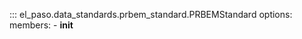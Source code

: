 <!--
SPDX-FileCopyrightText: 2025 GFZ Helmholtz Centre for Geosciences
SPDX-FileContributor: Bernhard Haas

SPDX-License-Identifier: Apache-2.0
-->

::: el_paso.data_standards.prbem_standard.PRBEMStandard
    options:
      members:
        - __init__